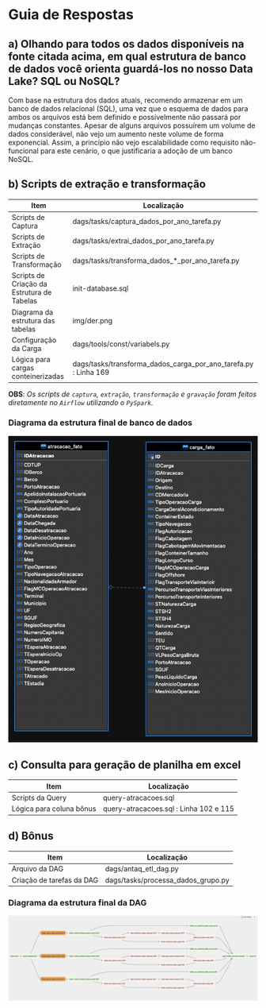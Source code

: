 # Guia de Respostas

## a) Olhando para todos os dados disponíveis na fonte citada acima, em qual estrutura de banco de dados você orienta guardá-los no nosso Data Lake? SQL ou NoSQL?

Com base na estrutura dos dados atuais, recomendo armazenar em um banco de dados relacional (SQL), uma vez que o esquema de dados para ambos os arquivos está bem definido e possívelmente não passará por mudanças constantes. Apesar de alguns arquivos possuírem um volume de dados considerável, não vejo um aumento neste volume de forma exponencial. Assim, a princípio não vejo escalabilidade como requisito não-funcional para este cenário, o que justificaria a adoção de um banco NoSQL.

## b) Scripts de extração e transformação

**Item**                                    |**Localização**
|-----                                      |-----
Scripts de Captura                          |dags/tasks/captura_dados_por_ano_tarefa.py
Scripts de Extração                         |dags/tasks/extrai_dados_por_ano_tarefa.py
Scripts de Transformação                    |dags/tasks/transforma_dados_*_por_ano_tarefa.py
Scripts de Criação da Estrutura de Tabelas  |init-database.sql
Diagrama da estrutura das tabelas           |img/der.png
Configuração da Carga                       |dags/tools/const/variabels.py
Lógica para cargas conteinerizadas          |dags/tasks/transforma_dados_carga_por_ano_tarefa.py : Linha 169

**OBS**: _Os scripts de `captura`, `extração`, `transformação` e `gravação` foram feitos diretamente no `Airflow` utilizando o `PySpark`._

### Diagrama da estrutura final de banco de dados

![antaq-etl-der](img/der.png)

## c) Consulta para geração de planilha em excel

**Item**                                    |**Localização**
|-----                                      |-----
Scripts da Query                            |query-atracacoes.sql
Lógica para coluna bônus                    |query-atracacoes.sql : Linha 102 e 115

## d) Bônus

**Item**                                    |**Localização**
|-----                                      |-----
Arquivo da DAG                              |dags/antaq_etl_dag.py
Criação de tarefas da DAG                   |dags/tasks/processa_dados_grupo.py

### Diagrama da estrutura final da DAG

![antaq-etl-dag-view](img/antaq-etl-dag-view.png)
